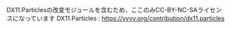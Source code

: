 DX11.Particlesの改変モジュールを含むため、ここのみCC-BY-NC-SAライセンスになっています
DX11.Particles : https://vvvv.org/contribution/dx11.particles
